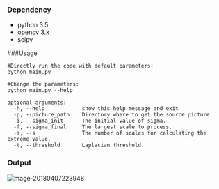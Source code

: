 ### Dependency

- python 3.5
- opencv 3.x
- scipy 

###Usage

```shell
#Directly run the code with default parameters:
python main.py

#Change the parameters:
python main.py --help

optional arguments:
  -h, --help            show this help message and exit
  -p, --picture_path    Directory where to get the source picture.
  -i, --sigma_init      The initial value of sigma.
  -f, --sigma_final     The largest scale to process.
  -s, --s               The number of scales for calculating the          						  extreme value.
  -t, --threshold       Laplacian threshold.

```



### Output

![mage-20180407223948](/var/folders/6h/c166vcld5hq6lf3vkh1v_x8m0000gn/T/abnerworks.Typora/image-201804072239485.png)



